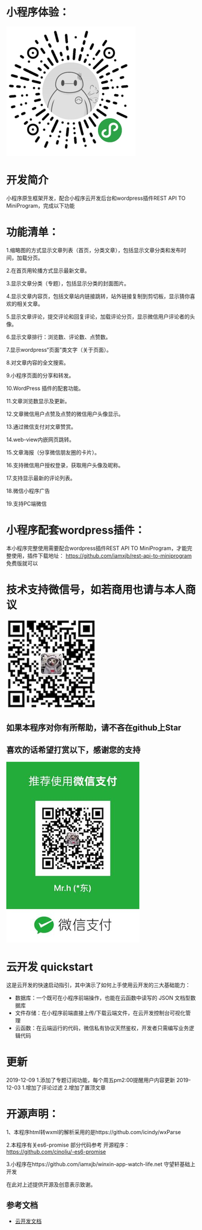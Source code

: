 # 小程序体验：
![小程序ow大白](./gh_2b2ac9365def_344.jpg)

# 开发简介
小程序原生框架开发，配合小程序云开发后台和wordpress插件REST API TO MiniProgram，完成以下功能

# 功能清单：

1.缩略图的方式显示文章列表（首页，分类文章），包括显示文章分类和发布时间，加载分页。

2.在首页用轮播方式显示最新文章。

3.显示文章分类（专题），包括显示分类的封面图片。

4.显示文章内容页，包括文章站内链接跳转，站外链接复制到剪切板，显示猜你喜欢的相关文章。

5.显示文章评论，提交评论和回复评论，加载评论分页，显示微信用户评论者的头像。

6.显示文章排行：浏览数、评论数、点赞数。

7.显示wordpress“页面”类文字（关于页面）。

8.对文章内容的全文搜索。

9.小程序页面的分享和转发。

10.WordPress 插件的配套功能。

11.文章浏览数显示及更新。

12.文章微信用户点赞及点赞的微信用户头像显示。

13.通过微信支付对文章赞赏。

14.web-view内嵌网页跳转。

15.文章海报（分享微信朋友圈的卡片）。

16.支持微信用户授权登录，获取用户头像及昵称。

17.支持显示最新的评论列表。

18.微信小程序广告

19.支持PC端微信

# 小程序配套wordpress插件：

本小程序完整使用需要配合wordpress插件REST API TO MiniProgram，才能完整使用，插件下载地址： https://github.com/iamxjb/rest-api-to-miniprogram 免费版就可以

# 技术支持微信号，如若商用也请与本人商议
![](./a.png)


## 如果本程序对你有所帮助，请不吝在github上Star
## 喜欢的话希望打赏以下，感谢您的支持

![](./01pay.jpeg)

# 云开发 quickstart

这是云开发的快速启动指引，其中演示了如何上手使用云开发的三大基础能力：

- 数据库：一个既可在小程序前端操作，也能在云函数中读写的 JSON 文档型数据库
- 文件存储：在小程序前端直接上传/下载云端文件，在云开发控制台可视化管理
- 云函数：在云端运行的代码，微信私有协议天然鉴权，开发者只需编写业务逻辑代码
# 更新 
2019-12-09
  1.添加了专题订阅功能，每个周五pm2:00提醒用户内容更新
2019-12-03
  1.增加了评论过滤
  2.增加了置顶文章
# 开源声明：

1、本程序html转wxml的解析采用的是https://github.com/icindy/wxParse

2.本程序有关es6-promise 部分代码参考 开源程序：https://github.com/cinoliu/-es6-promise

3.小程序在https://github.com/iamxjb/winxin-app-watch-life.net 守望轩基础上开发


在此对上述提供开源及创意表示致谢。
## 参考文档

- [云开发文档](https://developers.weixin.qq.com/miniprogram/dev/wxcloud/basis/getting-started.html)

